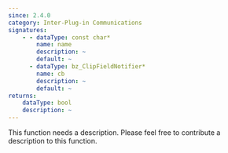 ```yaml
---
since: 2.4.0
category: Inter-Plug-in Communications
signatures:
    - - dataType: const char*
        name: name
        description: ~
        default: ~
      - dataType: bz_ClipFieldNotifier*
        name: cb
        description: ~
        default: ~
returns:
    dataType: bool
    description: ~
---
```


This function needs a description. Please feel free to contribute a description to this function.
